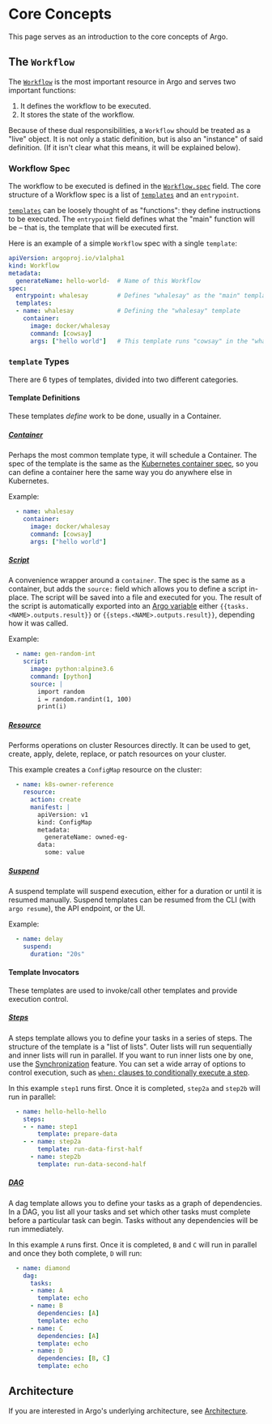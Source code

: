 # Core Concepts

This page serves as an introduction to the core concepts of Argo.

## The `Workflow`

The [`Workflow`](fields.md#workflow) is the most important resource in Argo and serves two important functions:

1. It defines the workflow to be executed.
1. It stores the state of the workflow.

Because of these dual responsibilities, a `Workflow` should be treated as a "live" object. It is not only a static definition, but is also an "instance" of said definition. (If it isn't clear what this means, it will be explained below).

### Workflow Spec

The workflow to be executed is defined in the [`Workflow.spec`](fields.md#workflowspec) field. The core structure of a Workflow spec is a list of [`templates`](fields.md#template) and an `entrypoint`.

[`templates`](fields.md#template) can be loosely thought of as "functions": they define instructions to be executed.
The `entrypoint` field defines what the "main" function will be – that is, the template that will be executed first.

Here is an example of a simple `Workflow` spec with a single `template`:

```yaml
apiVersion: argoproj.io/v1alpha1
kind: Workflow
metadata:
  generateName: hello-world-  # Name of this Workflow
spec:
  entrypoint: whalesay        # Defines "whalesay" as the "main" template
  templates:
  - name: whalesay            # Defining the "whalesay" template
    container:
      image: docker/whalesay
      command: [cowsay]
      args: ["hello world"]   # This template runs "cowsay" in the "whalesay" image with arguments "hello world"
```

### `template` Types

There are 6 types of templates, divided into two different categories.

#### Template Definitions

These templates _define_ work to be done, usually in a Container.

##### [Container](fields.md#container)

Perhaps the most common template type, it will schedule a Container. The spec of the template is the same as the [Kubernetes container spec](https://v1-26.docs.kubernetes.io/docs/reference/kubernetes-api/workload-resources/pod-v1/#Container), so you can define a container here the same way you do anywhere else in Kubernetes.

Example:

```yaml
  - name: whalesay
    container:
      image: docker/whalesay
      command: [cowsay]
      args: ["hello world"]
```

##### [Script](fields.md#scripttemplate)

A convenience wrapper around a `container`. The spec is the same as a container, but adds the `source:` field which allows you to define a script in-place.
The script will be saved into a file and executed for you. The result of the script is automatically exported into an [Argo variable](./variables.md) either `{{tasks.<NAME>.outputs.result}}` or `{{steps.<NAME>.outputs.result}}`, depending how it was called.

Example:

```yaml
  - name: gen-random-int
    script:
      image: python:alpine3.6
      command: [python]
      source: |
        import random
        i = random.randint(1, 100)
        print(i)
```

##### [Resource](fields.md#resourcetemplate)

Performs operations on cluster Resources directly. It can be used to get, create, apply, delete, replace, or patch resources on your cluster.

This example creates a `ConfigMap` resource on the cluster:

```yaml
  - name: k8s-owner-reference
    resource:
      action: create
      manifest: |
        apiVersion: v1
        kind: ConfigMap
        metadata:
          generateName: owned-eg-
        data:
          some: value
```

##### [Suspend](fields.md#suspendtemplate)

A suspend template will suspend execution, either for a duration or until it is resumed manually. Suspend templates can be resumed from the CLI (with `argo resume`), the API endpoint<!-- TODO: LINK -->, or the UI.

Example:

```yaml
  - name: delay
    suspend:
      duration: "20s"
```

#### Template Invocators

These templates are used to invoke/call other templates and provide execution control.

##### [Steps](fields.md#workflowstep)

A steps template allows you to define your tasks in a series of steps. The structure of the template is a "list of lists". Outer lists will run sequentially and inner lists will run in parallel. If you want to run inner lists one by one, use the [Synchronization](fields.md#synchronization) feature. You can set a wide array of options to control execution, such as [`when:` clauses to conditionally execute a step](https://raw.githubusercontent.com/argoproj/argo-workflows/master/examples/coinflip.yaml).

In this example `step1` runs first. Once it is completed, `step2a` and `step2b` will run in parallel:

```yaml
  - name: hello-hello-hello
    steps:
    - - name: step1
        template: prepare-data
    - - name: step2a
        template: run-data-first-half
      - name: step2b
        template: run-data-second-half
```

##### [DAG](fields.md#dagtemplate)

A dag template allows you to define your tasks as a graph of dependencies. In a DAG, you list all your tasks and set which other tasks must complete before a particular task can begin. Tasks without any dependencies will be run immediately.

In this example `A` runs first. Once it is completed, `B` and `C` will run in parallel and once they both complete, `D` will run:

```yaml
  - name: diamond
    dag:
      tasks:
      - name: A
        template: echo
      - name: B
        dependencies: [A]
        template: echo
      - name: C
        dependencies: [A]
        template: echo
      - name: D
        dependencies: [B, C]
        template: echo
```

## Architecture

If you are interested in Argo's underlying architecture, see [Architecture](architecture.md).
